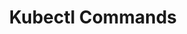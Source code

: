 ---
title: Kubectl Commands 
description: Learn the most useful Kubectl commands for Pachyderm. 
author:
tags: ["getting-started", "basic-commands", "kubectl"]
categories:
series: 
seriesPart: 
date:
weight: 2
---